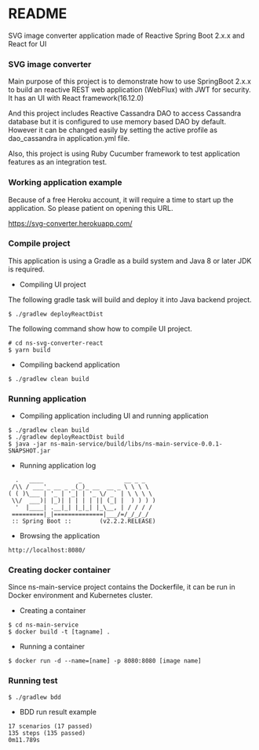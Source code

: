 # README #

SVG image converter application made of Reactive Spring Boot 2.x.x and React for UI

### SVG image converter ###

Main purpose of this project is to demonstrate how to use SpringBoot 2.x.x to build an reactive REST web application (WebFlux) with JWT for security.
It has an UI with React framework(16.12.0)

And this project includes Reactive Cassandra DAO to access Cassandra database but it is configured to use memory based DAO by default. 
However it can be changed easily by setting the active profile as dao_cassandra in application.yml file.

Also, this project is using Ruby Cucumber framework to test application features as an integration test.   

### Working application example ###

Because of a free Heroku account, it will require a time to start up the application. 
So please patient on opening this URL.

https://svg-converter.herokuapp.com/


### Compile project ###

This application is using a Gradle as a build system and Java 8 or later JDK is required.

* Compiling UI project

The following gradle task will build and deploy it into Java backend project.

```
$ ./gradlew deployReactDist
```

The following command show how to compile UI project.

```$xslt
# cd ns-svg-converter-react
$ yarn build
``` 

* Compiling backend application

```
$ ./gradlew clean build
```

### Running application ###

* Compiling application including UI and running application
```
$ ./gradlew clean build
$ ./gradlew deployReactDist build
$ java -jar ns-main-service/build/libs/ns-main-service-0.0.1-SNAPSHOT.jar
```

* Running application log
```$xslt
  .   ____          _            __ _ _
 /\\ / ___'_ __ _ _(_)_ __  __ _ \ \ \ \
( ( )\___ | '_ | '_| | '_ \/ _` | \ \ \ \
 \\/  ___)| |_)| | | | | || (_| |  ) ) ) )
  '  |____| .__|_| |_|_| |_\__, | / / / /
 =========|_|==============|___/=/_/_/_/
 :: Spring Boot ::        (v2.2.2.RELEASE) 
```

* Browsing the application
```$xslt
http://localhost:8080/
```

### Creating docker container ###

Since ns-main-service project contains the Dockerfile, it can be run in Docker environment and Kubernetes cluster.
 
* Creating a container

```$xslt
$ cd ns-main-service
$ docker build -t [tagname] .
```

* Running a container
```$xslt
$ docker run -d --name=[name] -p 8080:8080 [image name]
```

### Running test ###

```
$ ./gradlew bdd 
```

* BDD run result example
```
17 scenarios (17 passed)
135 steps (135 passed)
0m11.789s
```
